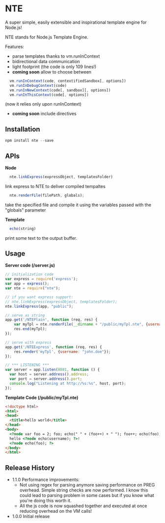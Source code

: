 # NTE

A super simple, easily extensible and inspirational template engine for Node.js!

NTE stands for Node.js Template Engine.

Features:
* parse templates thanks to vm.runInContext
* bidirectional data communication
* light footprint (the code is only 109 lines!)
* **coming soon** allow to choose between
```js
  vm.runInContext(code, contextifiedSandbox[, options])
  vm.runInDebugContext(code)
  vm.runInNewContext(code[, sandbox][, options])
  vm.runInThisContext(code[, options])
```
  (now it relies only upon runInContext)
* **coming soon** include directives

## Installation
  ```js
  npm install nte --save
  ```
## APIs

  **Node**
```js
  nte.linkExpress(expressObject, templatesFolder)
```
  link express to NTE to deliver compiled tempaltes
```js
  nte.renderFile(filePath, globals);
```
  take the specified file and compile it using the variables passed with the "globals" parameter
  
  **Template**
  
```js
  echo(string)
```
  print some text to the output buffer.

## Usage
  **Server code (/server.js)**
  ```js
  // initialization code
  var express = require('express');
  var app = express();
  var nte = require("nte");
  
  // if you want express support:
  // nte.linkExpress(expressObject, templatesFolder);
  nte.linkExpress(app, "public");
  
  // serve as string
  app.get('/NTEPlain', function (req, res) {
      var myTpl = nte.renderFile(__dirname + "/public/myTpl.nte", {username: "john.doe"});
      res.end(myTpl);
  });
  
  // serve with express
  app.get('/NTEExpress', function (req, res) {
      res.render('myTpl', {username: "john.doe"});
  });
  
  // *** LISTENING ***
  var server = app.listen(8081, function () {
  	var host = server.address().address;
  	var port = server.address().port;
  	console.log("Listening at http://%s:%s", host, port);
  });
  ```
  
  **Template Code (/public/myTpl.nte)**
  ```html
  <!doctype html>
  <html>
  <head>
	<title>hello world</title>
  </head>
  <body>
  	<?node var foo = 2; foo; echo(" " + (foo++) + " "); foo++; echo(foo); ?>
  	hello <?node echo(username); ?>!
  	<?node echo(foo); ?>
  </body>
  </html>
  ```

## Release History

* 1.1.0 Performance improvements:
	* Not using regex for parsing anymore saving performance on PREG overhead. Simple string checks are now performed.
	  I know this could lead to parsing problem in some cases but if you know what you're doing this worth it. 
	* All the js code is now squashed together and executed at once reducing overhead on the VM calls!
* 1.0.0 Initial release
